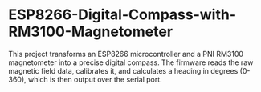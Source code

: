 # ESP8266-Digital-Compass-with-RM3100-Magnetometer
This project transforms an ESP8266 microcontroller and a PNI RM3100 magnetometer into a precise digital compass. The firmware reads the raw magnetic field data, calibrates it, and calculates a heading in degrees (0-360), which is then output over the serial port.
